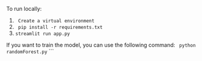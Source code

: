 To run locally:
1. ``` Create a virtual environment```
2.  ``` pip install -r requirements.txt```
3. ```streamlit run app.py```


If you want to train the model, you can use the following command:
``` python randomForest.py``` ```
